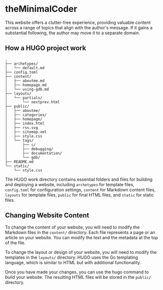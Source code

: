 # theMinimalCoder

This website offers a clutter-free experience, providing valuable content across a range of topics that align with the author's message. If it gains a substantial following, the author may move it to a separate domain.

## How a HUGO project work

```
.
├── archetypes/
│   └── default.md
├── config.toml
├── content/
│   ├── aboutme.md
│   ├── homepage.md
│   └── using-gdb.md
├── layouts/
│   └── partials/
│       └── nextprev.html
├── public/
│   ├── aboutme/
│   ├── categories/
│   ├── homepage/
│   ├── index.html
│   ├── rss.svg
│   ├── sitemap.xml
│   ├── style.css
│   └── tags/
│       ├── c/
│       ├── debugging/
│       ├── documentation/
│       └── gdb/
├── README.md
└── static/
    └── style.css
```

The HUGO work directory contains essential folders and files for building and deploying a website, including `archetypes` for template files, `config.toml` for configuration settings, `content` for Markdown content files, `layouts` for template files, `public` for final HTML files, and `static` for static files.

## Changing Website Content

To change the content of your website, you will need to modify the Markdown files in the `content/` directory. Each file represents a page or an article on your website. You can modify the text and the metadata at the top of the file.

To change the layout or design of your website, you will need to modify the templates in the `layouts/` directory. HUGO uses the Go templating language, which is similar to HTML but with additional functionality.

Once you have made your changes, you can use the hugo command to build your website. The resulting HTML files will be stored in the `public/` directory.
